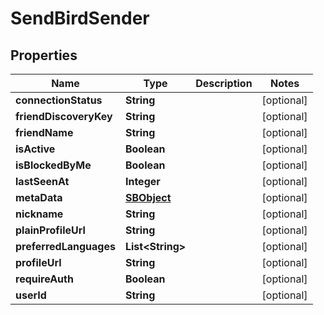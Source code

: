 

# SendBirdSender


## Properties

Name | Type | Description | Notes
------------ | ------------- | ------------- | -------------
**connectionStatus** | **String** |  |  [optional]
**friendDiscoveryKey** | **String** |  |  [optional]
**friendName** | **String** |  |  [optional]
**isActive** | **Boolean** |  |  [optional]
**isBlockedByMe** | **Boolean** |  |  [optional]
**lastSeenAt** | **Integer** |  |  [optional]
**metaData** | [**SBObject**](SBObject.md) |  |  [optional]
**nickname** | **String** |  |  [optional]
**plainProfileUrl** | **String** |  |  [optional]
**preferredLanguages** | **List&lt;String&gt;** |  |  [optional]
**profileUrl** | **String** |  |  [optional]
**requireAuth** | **Boolean** |  |  [optional]
**userId** | **String** |  |  [optional]



